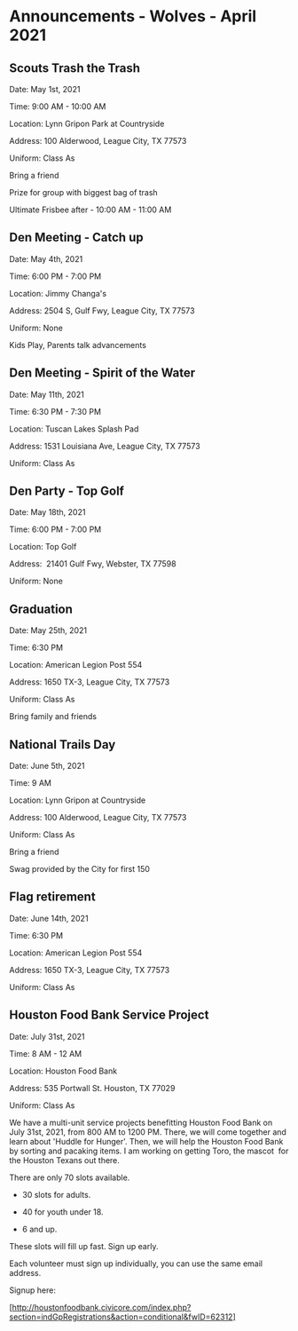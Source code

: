 # Announcements - Wolves - April 2021

## **Scouts Trash the Trash**

Date: May 1st, 2021

Time: 9:00 AM - 10:00 AM

Location: Lynn Gripon Park at Countryside 

Address: 100 Alderwood, League City, TX 77573

Uniform: Class As

Bring a friend 

Prize for group with biggest bag of trash 

Ultimate Frisbee after - 10:00 AM - 11:00 AM

## **Den Meeting - Catch up**

Date: May 4th, 2021

Time: 6:00 PM - 7:00 PM

Location: Jimmy Changa's

Address: 2504 S, Gulf Fwy, League City, TX 77573 

Uniform: None

Kids Play, Parents talk advancements

## **Den Meeting - Spirit of the Water**

Date: May 11th, 2021

Time: 6:30 PM - 7:30 PM

Location: Tuscan Lakes Splash Pad

Address: 1531 Louisiana Ave, League City, TX 77573

Uniform: Class As

## **Den Party - Top Golf**

Date: May 18th, 2021

Time: 6:00 PM - 7:00 PM

Location: Top Golf

Address:  21401 Gulf Fwy, Webster, TX 77598 

Uniform: None

## **Graduation**

Date: May 25th, 2021

Time: 6:30 PM 

Location: American Legion Post 554

Address: 1650 TX-3, League City, TX 77573

Uniform: Class As

Bring family and friends

## **National Trails Day**

Date: June 5th, 2021

Time: 9 AM 

Location: Lynn Gripon at Countryside

Address: 100 Alderwood, League City, TX 77573

Uniform: Class As

Bring a friend

Swag provided by the City for first 150

## **Flag retirement**

Date: June 14th, 2021

Time: 6:30 PM 

Location: American Legion Post 554

Address: 1650 TX-3, League City, TX 77573

Uniform: Class As

## **Houston Food Bank Service Project**

Date: July 31st, 2021

Time: 8 AM - 12 AM

Location: Houston Food Bank

Address: 535 Portwall St. Houston, TX 77029

Uniform: Class As

We have a multi-unit service projects benefitting Houston Food Bank on July 31st, 2021, from 800 AM to 1200 PM. There, we will come together and learn about 'Huddle for Hunger'. Then, we will help the Houston Food Bank by sorting and pacaking items. I am working on getting Toro, the mascot  for the Houston Texans out there.

There are only 70 slots available.  

- 30 slots for adults.   

- 40 for youth under 18\.  

- 6 and up.

These slots will fill up fast. Sign up early.

Each volunteer must sign up individually, you can use the same email address.

Signup here:

[http://houstonfoodbank.civicore.com/index.php?section=indGpRegistrations&action=conditional&fwID=62312]
